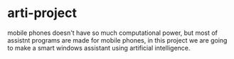 # arti-project
mobile phones doesn't have so much computational power, but most of assistnt programs are made for mobile phones, in this project we are going to make a smart windows assistant using artificial intelligence.
